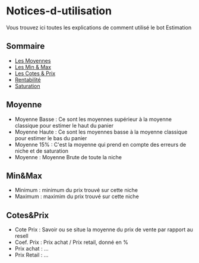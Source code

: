 # Notices-d-utilisation

Vous trouvez ici toutes les explications de comment utilisé le bot Estimation

## Sommaire
- [Les Moyennes](#Moyennes)
- [Les Min & Max](#Min&Max)
- [Les Cotes & Prix](#Cotes&Prix)
- [Rentabilité](#Rentabilité)
- [Saturation](#saturation)



## Moyenne
- Moyenne Basse : Ce sont les moyennes supérieur à la moyenne classique pour estimer le haut du panier
- Moyenne Haute : Ce sont les moyennes basse à la moyenne classique pour estimer le bas du panier
- Moyenne 15% : C'est la moyenne qui prend en compte des erreurs de niche et de saturation
- Moyenne : Moyenne Brute de toute la niche



## Min&Max
- Minimum : minimum du prix trouvé sur cette niche
- Maximum : maximim du prix trouvé sur cette niche

## Cotes&Prix
- Cote Prix : Savoir ou se situe la moyenne du prix de vente par rapport au resell
- Coef. Prix : Prix achat / Prix retail, donné en %
- Prix achat : ...
- Prix Retail : ...
